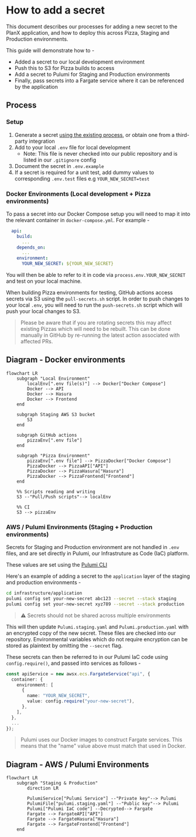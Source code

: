 # How to add a secret
This document describes our processes for adding a new secret to the PlanX application, and how to deploy this across Pizza, Staging and Production environments.

This guide will demonstrate how to - 
 - Added a secret to our local development environment
 - Push this to S3 for Pizza builds to access
 - Add a secret to Pulumi for Staging and Production environments
 - Finally, pass secrets into a Fargate service where it can be referenced by the application

## Process

### Setup
1. Generate a secret [using the existing process](how-to-generate-a-secret.md), or obtain one from a third-party integration
2. Add to your local `.env` file for local development
   - Note: This file is never checked into our public repository and is listed in our `.gitignore` config
3. Document the secret in `.env.example`
4. If a secret is required for a unit test, add dummy values to corresponding `.env.test` files e.g `YOUR_NEW_SECRET=test`

### Docker Environments (Local development + Pizza environments)
To pass a secret into our Docker Compose setup you will need to map it into the relevant container in `docker-compose.yml`. For example - 

```yml
  api:
    build:
      ...
    depends_on:
      ...  
    environment:
      YOUR_NEW_SECRET: ${YOUR_NEW_SECRET}
```

You will then be able to refer to it in code via `process.env.YOUR_NEW_SECRET` and test on your local machine.

When building Pizza environments for testing, GitHub actions access secrets via S3 using the `pull-secrets.sh` script. In order to push changes to your local `.env`, you will need to run the `push-secrets.sh` script which will push your local changes to S3.

> Please be aware that if you are rotating secrets this may affect existing Pizzas which will need to be rebuilt. This can be done manually in GitHub by re-running the latest action associated with affected PRs.


## Diagram - Docker environments
```mermaid
flowchart LR
    subgraph "Local Environment"
        localEnv[".env file(s)"] --> Docker["Docker Compose"]
        Docker --> API
        Docker --> Hasura
        Docker --> Frontend
    end

    subgraph Staging AWS S3 bucket
        S3
    end

    subgraph GitHub actions
        pizzaEnv[".env file"]
    end

    subgraph "Pizza Environment"
        pizzaEnv[".env file"] --> PizzaDocker["Docker Compose"]
        PizzaDocker --> PizzaAPI["API"]
        PizzaDocker --> PizzaHasura["Hasura"]
        PizzaDocker --> PizzaFrontend["Frontend"]
    end

    %% Scripts reading and writing
    S3 --"Pull/Push scripts"--> localEnv

    %% CI
    S3 --> pizzaEnv
```


### AWS / Pulumi Environments (Staging + Production environments)
Secrets for Staging and Production environment are not handled in `.env` files, and are set directly in Pulumi, our Infrastruture as Code (IaC) platform.

These values are set using the [Pulumi CLI](https://www.pulumi.com/docs/reference/cli/)

Here's an example of adding a secret to the `application` layer of the staging and production environments - 

```sh
cd infrastructure/application
pulumi config set your-new-secret abc123 --secret --stack staging
pulumi config set your-new-secret xyz789 --secret --stack production
```

> ⚠️ Secrets should not be shared across multiple environments

This will then update `Pulumi.staging.yaml` and `Pulumi.production.yaml` with an encrypted copy of the new secret. These files are checked into our repository. Environmental variables which do not require encryption can be stored as plaintext by omitting the `--secret` flag.

These secrets can then be referred to in our Pulumi IaC code using `config.require()`, and passed into services as follows - 

```ts
const apiService = new awsx.ecs.FargateService("api", {
  container: {
    environment: [
      {
        name: "YOUR_NEW_SECRET",
        value: config.require("your-new-secret"),
      },
    ],
  },
  ...
});
```

> Pulumi uses our Docker images to construct Fargate services. This means that the "name" value above must match that used in Docker.

## Diagram - AWS / Pulumi Environments
```mermaid
flowchart LR
    subgraph "Staging & Production"
        direction LR

        PulumiService["Pulumi Service"] --"Private key"--> Pulumi
        PulumiFile["pulumi.staging.yaml"] --"Public key"--> Pulumi
        Pulumi["Pulumi IaC code"] --Decrypted--> Fargate
        Fargate --> FargateAPI["API"]
        Fargate --> FargateHasura["Hasura"]
        Fargate --> FargateFrontend["Frontend"]
    end
```